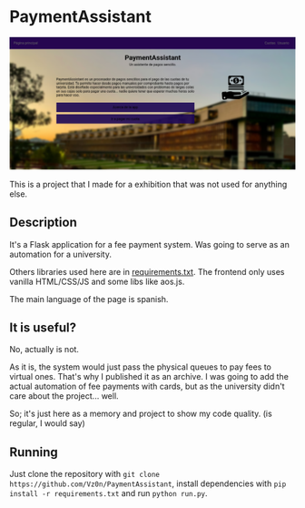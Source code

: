 # PaymentAssistant

![web preview](images/preview.png)

This is a project that I made for a exhibition that was not used for anything else.

## Description 

It's a Flask application for a fee payment system. Was going to serve as an automation for a university.

Others libraries used here are in [requirements.txt](/requirements.txt). The frontend only uses vanilla HTML/CSS/JS and some libs like aos.js.

The main language of the page is spanish.

## It is useful?

No, actually is not.

As it is, the system would just pass the physical queues to pay fees to virtual ones. That's why I published it as an archive. I was going to add the actual automation of fee payments with cards, but as the university didn't care about the project... well.

So; it's just here as a memory and project to show my code quality. (is regular, I would say)

## Running

Just clone the repository with `git clone https://github.com/Vz0n/PaymentAssistant`, install dependencies with `pip install -r requirements.txt` and run `python run.py`.